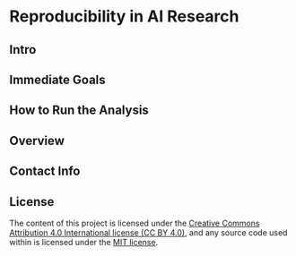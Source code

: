 # Reproducibility in AI Research

## Intro

[//]: # (Brief description of project and purpose)

## Immediate Goals

## How to Run the Analysis

## Overview

[//]: # (Overview of project structure)

## Contact Info

[//]: # (Contact info)

## License

The content of this project is licensed under the [Creative Commons Attribution 4.0 International license (CC BY 4.0)](https://creativecommons.org/licenses/by/4.0/), and any source code used within is licensed under the [MIT license](https://opensource.org/licenses/MIT).
